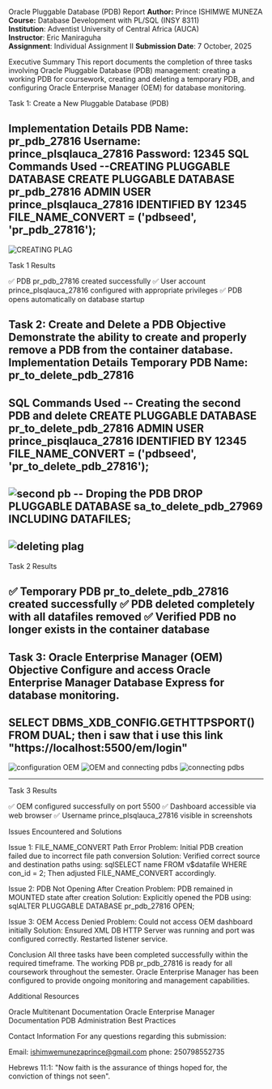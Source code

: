 Oracle Pluggable Database (PDB)  Report
**Author:** Prince ISHIMWE MUNEZA
**Course:** Database Development with PL/SQL (INSY 8311)   
**Institution**: Adventist University of Central Africa (AUCA)  
**Instructor**: Eric Maniraguha  
**Assignment**: Individual Assignment II
**Submission Date**: 7 October, 2025

Executive Summary
This report documents the completion of three tasks involving Oracle Pluggable Database (PDB) management: creating a working PDB for coursework, creating and deleting a temporary PDB, and configuring Oracle Enterprise Manager (OEM) for database monitoring.

Task 1: Create a New Pluggable Database (PDB)

Implementation Details
PDB Name: pr_pdb_27816
Username: prince_plsqlauca_27816
Password: 12345
SQL Commands Used
--CREATING PLUGGABLE DATABASE
CREATE PLUGGABLE DATABASE pr_pdb_27816
ADMIN USER prince_plsqlauca_27816 IDENTIFIED BY 12345
FILE_NAME_CONVERT = ('pdbseed', 'pr_pdb_27816');
---
![CREATING PLAG](https://github.com/user-attachments/assets/4acdc75e-3a02-4a02-a301-9dfff2c3658b)

Task 1 Results

✅ PDB pr_pdb_27816 created successfully
✅ User account prince_plsqlauca_27816 configured with appropriate privileges
✅ PDB opens automatically on database startup


Task 2: Create and Delete a PDB
Objective
Demonstrate the ability to create and properly remove a PDB from the container database.
Implementation Details
Temporary PDB Name: pr_to_delete_pdb_27816
---
SQL Commands Used
-- Creating the second PDB and delete
CREATE PLUGGABLE DATABASE pr_to_delete_pdb_27816
ADMIN USER prince_pisqlauca_27816 IDENTIFIED BY 12345
FILE_NAME_CONVERT = ('pdbseed', 'pr_to_delete_pdb_27816');
---
![second pb](https://github.com/user-attachments/assets/797bc7bf-ed1e-4b7f-8f9f-23e746163151)
-- Droping the PDB
DROP PLUGGABLE DATABASE sa_to_delete_pdb_27969 INCLUDING DATAFILES;
---
![deleting plag](https://github.com/user-attachments/assets/764012d7-8418-4828-9076-0a1473156d6b)
---

Task 2 Results

✅ Temporary PDB pr_to_delete_pdb_27816 created successfully
✅ PDB deleted completely with all datafiles removed
✅ Verified PDB no longer exists in the container database
---


Task 3: Oracle Enterprise Manager (OEM)
Objective
Configure and access Oracle Enterprise Manager Database Express for database monitoring.
---
SELECT DBMS_XDB_CONFIG.GETHTTPSPORT() FROM DUAL;
then i saw that i use this link "https://localhost:5500/em/login"
--------
![configuration OEM](https://github.com/user-attachments/assets/1d85f63a-f5a0-473a-bec6-b594a46e8092)
![OEM](https://github.com/user-attachments/assets/03db05fd-2cea-40d5-bca0-efbc5d667182)
and connecting pdbs
![connecting pdbs](https://github.com/user-attachments/assets/00856713-1784-45dd-be13-6f1433eb4684)

---
Task 3 Results

✅ OEM configured successfully on port 5500
✅ Dashboard accessible via web browser
✅ Username prince_plsqlauca_27816 visible in screenshots


Issues Encountered and Solutions

Issue 1: FILE_NAME_CONVERT Path Error
Problem: Initial PDB creation failed due to incorrect file path conversion
Solution: Verified correct source and destination paths using:
sqlSELECT name FROM v$datafile WHERE con_id = 2;
Then adjusted FILE_NAME_CONVERT accordingly.

Issue 2: PDB Not Opening After Creation
Problem: PDB remained in MOUNTED state after creation
Solution: Explicitly opened the PDB using:
sqlALTER PLUGGABLE DATABASE pr_pdb_27816 OPEN;

Issue 3: OEM Access Denied
Problem: Could not access OEM dashboard initially
Solution: Ensured XML DB HTTP Server was running and port was configured correctly. Restarted listener service.


Conclusion
All three tasks have been completed successfully within the required timeframe. The working PDB pr_pdb_27816 is ready for all coursework throughout the semester. Oracle Enterprise Manager has been configured to provide ongoing monitoring and management capabilities.

Additional Resources

Oracle Multitenant Documentation
Oracle Enterprise Manager Documentation
PDB Administration Best Practices


Contact Information
For any questions regarding this submission:

Email: ishimwemunezaprince@gmail.com
phone: 250798552735

Hebrews 11:1: "Now faith is the assurance of things hoped for, the conviction of things not seen".
